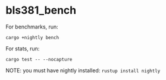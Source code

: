 # bls381_bench

For benchmarks, run:
```
cargo +nightly bench
```
For stats, run:
```
cargo test -- --nocapture
```

NOTE: you must have nightly installed: `rustup install nightly`
